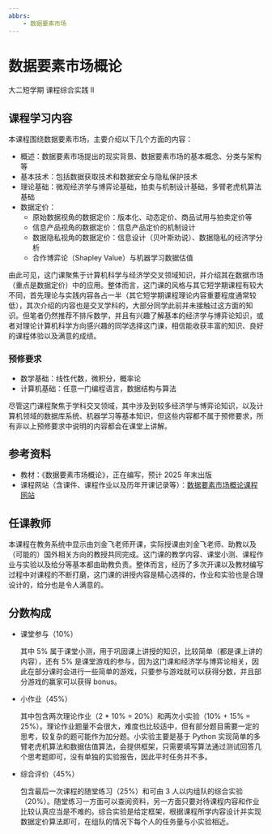 ```yaml
---
abbrs:
    - 数据要素市场
---
```


# 数据要素市场概论
<div class="badges">
<span class="badge is-badge">大二短学期</span>
<span class="badge is-badge">课程综合实践 Ⅱ</span>
</div>

## 课程学习内容

本课程围绕数据要素市场，主要介绍以下几个方面的内容：

- 概述：数据要素市场提出的现实背景、数据要素市场的基本概念、分类与架构等
- 基本技术：包括数据获取技术和数据安全与隐私保护技术
- 理论基础：微观经济学与博弈论基础，拍卖与机制设计基础，多臂老虎机算法基础
- 数据定价：
    - 原始数据视角的数据定价：版本化、动态定价、商品试用与拍卖定价等
    - 信息产品视角的数据定价：信息产品定价的机制设计
    - 数据隐私视角的数据定价：信息设计（贝叶斯劝说）、数据隐私的经济学分析
    - 合作博弈论（Shapley Value）与机器学习数据估值

由此可见，这门课聚焦于计算机科学与经济学交叉领域知识，并介绍其在数据市场（重点是数据定价）中的应用。整体而言，这门课的风格与其它短学期课程有较大不同，首先理论与实践内容各占一半（其它短学期课程理论内容重要程度通常较低），其次介绍的内容也是交叉学科的，大部分同学此前并未接触过这方面的知识。但笔者仍然推荐不排斥数学，并且有兴趣了解基本的经济学与博弈论知识，或者对理论计算机科学方向感兴趣的同学选择这门课，相信能收获丰富的知识、良好的课程体验以及满意的成绩。

### 预修要求

- 数学基础：线性代数，微积分，概率论
- 计算机基础：任意一门编程语言，数据结构与算法

尽管这门课程聚焦于学科交叉领域，其中涉及到较多经济学与博弈论知识，以及计算机领域的数据库系统、机器学习等基本知识，但这些内容都不属于预修要求，所有非以上预修要求中说明的内容都会在课堂上讲解。

## 参考资料

- 教材：《数据要素市场概论》，正在编写，预计 2025 年末出版
- 课程网站（含课件、课程作业以及历年开课记录等）：[数据要素市场概论课程网站](https://yhwu-is.github.io/Teach/ec/data_market/intro/)

## 任课教师

本课程在教务系统中显示由刘金飞老师开课，实际授课由刘金飞老师、助教以及（可能的）国外相关方向的教授共同完成。这门课的教学内容、课堂小测、课程作业与实验以及给分等基本都由助教负责。整体而言，经历了多次开课以及教材编写过程中对课程的不断打磨，这门课的讲授内容是精心选择的，作业和实验也是合理设计的，给分也是令人满意的。

## 分数构成

- 课堂参与（10%）

    其中 5% 属于课堂小测，用于巩固课上讲授的知识，比较简单（都是课上讲的内容），还有 5% 是课堂游戏的参与，因为这门课和经济学与博弈论相关，因此在部分课时会进行一些简单的游戏，只要参与游戏就可以获得分数，并且部分游戏的赢家可以获得 bonus。

- 小作业（45%）

    其中包含两次理论作业（2 * 10% = 20%）和两次小实验（10% + 15% = 25%）。理论作业题量不会很大，难度也比较适中，但有部分题目需要一定的思考，较复杂的题可能作为加分题。小实验主要是基于 Python 实现简单的多臂老虎机算法和数据估值算法，会提供框架，只需要填写算法通过测试回答几个思考题即可，没有单独的实验报告，因此平时任务并不多。

- 综合评价（45%）

    包含最后一次课程的随堂练习（25%）和可由 3 人以内组队的综合实验（20%）。随堂练习一方面可以查阅资料，另一方面只要对待课程内容和作业比较认真应当是不难的。综合实验是给定框架，根据课程所学内容设计并实现数据定价算法即可，在组队的情况下每个人的任务量与小实验相近。